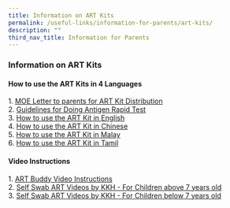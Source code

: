 ```yaml
---
title: Information on ART Kits
permalink: /useful-links/information-for-parents/art-kits/
description: ""
third_nav_title: Information for Parents
---
```

### **Information on ART Kits**
#### **How to use the ART Kits in 4 Languages**
1\. [MOE Letter to parents for ART Kit Distribution](/files/artkit1.pdf)<br>
2\. [Guidelines for Doing Antigen Rapid Test](/files/artkit2.pdf)<br>
3\. [How to use the ART Kit in English](/files/artkit3.pdf)<br>
4\. [How to use the ART Kit in Chinese](/files/artkit4.pdf)<br>
5\. [How to use the ART Kit in Malay](/files/artkit5.pdf)<br>
6\. [How to use the ART Kit in Tamil](/files/artkit6.pdf)

#### **Video Instructions**
1\. [ART Buddy Video Instructions](https://artbuddy.healthpixel.co/)<br>
2\. [Self Swab ART Videos by KKH - For Children above 7 years old](https://www.youtube.com/watch?v=bmrlaBM-ZlA&t=0s)<br>
3\. [Self Swab ART Videos by KKH - For Children below 7 years old](https://www.youtube.com/watch?v=HJKRDUgx-r4&t=0s)